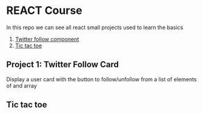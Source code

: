 # REACT Course

In this repo we can see all react small projects used to learn the basics

1. [Twitter follow component](#Project-:-Twitter-Follow-Card)
1. [Tic tac toe](#Tic-tac-toe)


## Project 1: Twitter Follow Card
Display a user card with the button to follow/unfollow from a list of elements of and array


## Tic tac toe

